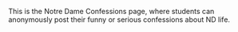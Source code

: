 This is the Notre Dame Confessions page, where students can anonymously post their funny or serious confessions about ND life.
